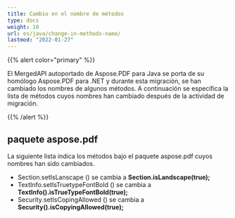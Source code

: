 ```yaml
---
title: Cambio en el nombre de métodos
type: docs
weight: 10
url: es/java/change-in-methods-name/
lastmod: "2022-01-27"
---
```


{{% alert color="primary" %}}

El MergedAPI autoportado de Aspose.PDF para Java se porta de su homólogo Aspose.PDF para .NET y durante esta migración, se han cambiado los nombres de algunos métodos. A continuación se especifica la lista de métodos cuyos nombres han cambiado después de la actividad de migración.

{{% /alert %}}

## paquete aspose.pdf

La siguiente lista indica los métodos bajo el paquete aspose.pdf cuyos nombres han sido cambiados.

- Section.setIsLanscape () se cambia a **Section.isLandscape(true);**
- TextInfo.setIsTruetypeFontBold () se cambia a **TextInfo().isTrueTypeFontBold(true);**
- Security.setIsCopingAllowed () se cambia a **Security().isCopyingAllowed(true);**